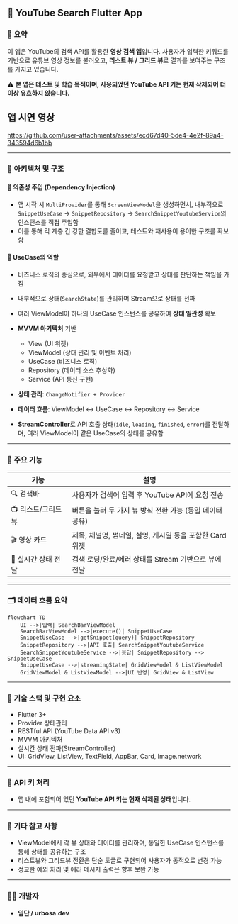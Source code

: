 ## 🎯 YouTube Search Flutter App

### 🧾 요약

이 앱은 YouTube의 검색 API를 활용한 **영상 검색 앱**입니다. 사용자가 입력한 키워드를 기반으로 유튜브 영상 정보를 불러오고, **리스트 뷰 / 그리드 뷰**로 결과를 보여주는 구조를 가지고 있습니다.

⚠️ **본 앱은 테스트 및 학습 목적이며, 사용되었던 YouTube API 키는 현재 삭제되어 더 이상 유효하지 않습니다.**

## 앱 시연 영상


https://github.com/user-attachments/assets/ecd67d40-5de4-4e2f-89a4-343594d6b1bb


---

### 🧱 아키텍처 및 구조

#### 🔌 의존성 주입 (Dependency Injection)

* 앱 시작 시 `MultiProvider`를 통해 `ScreenViewModel`을 생성하면서, 내부적으로 `SnippetUseCase` → `SnippetRepository` → `SearchSnippetYoutubeService`의 인스턴스를 직접 주입함
* 이를 통해 각 계층 간 강한 결합도를 줄이고, 테스트와 재사용이 용이한 구조를 확보함

#### 🧠 UseCase의 역할

* 비즈니스 로직의 중심으로, 외부에서 데이터를 요청받고 상태를 판단하는 책임을 가짐

* 내부적으로 상태(`SearchState`)를 관리하며 Stream으로 상태를 전파

* 여러 ViewModel이 하나의 UseCase 인스턴스를 공유하여 **상태 일관성** 확보

* **MVVM 아키텍처** 기반

  * View (UI 위젯)
  * ViewModel (상태 관리 및 이벤트 처리)
  * UseCase (비즈니스 로직)
  * Repository (데이터 소스 추상화)
  * Service (API 통신 구현)

* **상태 관리**: `ChangeNotifier + Provider`

* **데이터 흐름**: ViewModel ↔ UseCase ↔ Repository ↔ Service

* **StreamController**로 API 호출 상태(`idle`, `loading`, `finished`, `error`)를 전달하며, 여러 ViewModel이 같은 UseCase의 상태를 공유함

---

### 🔄 주요 기능

| 기능           | 설명                                   |
| ------------ | ------------------------------------ |
| 🔍 검색바       | 사용자가 검색어 입력 후 YouTube API에 요청 전송     |
| 📺 리스트/그리드 뷰 | 버튼을 눌러 두 가지 뷰 방식 전환 가능 (동일 데이터 공유)   |
| 🎬 영상 카드     | 제목, 채널명, 썸네일, 설명, 게시일 등을 포함한 Card 위젯 |
| 📡 실시간 상태 전달 | 검색 로딩/완료/에러 상태를 Stream 기반으로 뷰에 전달    |

---

### 🗂️ 데이터 흐름 요약

```mermaid
flowchart TD
    UI -->|입력| SearchBarViewModel
    SearchBarViewModel -->|execute()| SnippetUseCase
    SnippetUseCase -->|getSnippet(query)| SnippetRepository
    SnippetRepository -->|API 호출| SearchSnippetYoutubeService
    SearchSnippetYoutubeService -->|응답| SnippetRepository --> SnippetUseCase
    SnippetUseCase -->|streamingState| GridViewModel & ListViewModel
    GridViewModel & ListViewModel -->|UI 반영| GridView & ListView
```

---

### 🧰 기술 스택 및 구현 요소

* Flutter 3+
* Provider 상태관리
* RESTful API (YouTube Data API v3)
* MVVM 아키텍처
* 실시간 상태 전파(StreamController)
* UI: GridView, ListView, TextField, AppBar, Card, Image.network

---

### 📛 API 키 처리

* 앱 내에 포함되어 있던 **YouTube API 키는 현재 삭제된 상태**입니다.


---

### 📌 기타 참고 사항

* ViewModel에서 각 뷰 상태와 데이터를 관리하며, 동일한 UseCase 인스턴스를 통해 상태를 공유하는 구조
* 리스트뷰와 그리드뷰 전환은 단순 토글로 구현되어 사용자가 동적으로 변경 가능
* 정교한 예외 처리 및 에러 메시지 출력은 향후 보완 가능

---

### 👨‍💻 개발자

* **임단 / urbosa.dev**
